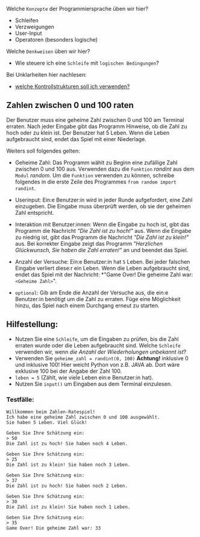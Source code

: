 ﻿Welche ``Konzepte`` der Programmiersprache üben wir hier?
* Schleifen
* Verzweigungen
* User-Input
* Operatoren (besonders logische)

Welche ``Denkweisen`` üben wir hier?
* Wie steuere ich eine ``Schleife`` mit ``logischen Bedingungen``?

Bei Unklarheiten hier nachlesen:
* [welche Kontrollstrukturen soll ich verwenden?](https://github.com/MrStrelow/BBRZ/blob/main/JET/modul_1_grundlagen/L02TypenOperatorenKontrollstrukturenUndFunktionen/Skripten/L02.3Kontrollstrukturen.md)

## Zahlen zwischen 0 und 100 raten
Der Benutzer muss eine geheime Zahl zwischen 0 und 100 am Terminal erraten. Nach jeder Eingabe gibt das Programm Hinweise, ob die Zahl zu hoch oder zu klein ist. Der Benutzer hat 5 Leben. Wenn die Leben aufgebraucht sind, endet das Spiel mit einer Niederlage. 

Weiters soll folgendes gelten:

* Geheime Zahl:
Das Programm wählt zu Beginn eine zufällige Zahl zwischen 0 und 100 aus.
Verwenden dazu die ``Funktion`` *randint* aus dem ``Modul`` *random*. Um die ``Funktion`` verwenden zu können, schreibe folgendes in die erste Zeile des Programmes ``from random import randint``.

* Userinput:
Ein:e Benutzer:in wird in jeder Runde aufgefordert, eine Zahl einzugeben. Die Eingabe muss überprüft werden, ob sie der geheimen Zahl entspricht.

* Interaktion mit Benutzer:innen:
Wenn die Eingabe zu hoch ist, gibt das Programm die Nachricht *"Die Zahl ist zu hoch!"* aus.
Wenn die Eingabe zu niedrig ist, gibt das Programm die Nachricht *"Die Zahl ist zu klein!"* aus.
Bei korrekter Eingabe zeigt das Programm *"Herzlichen Glückwunsch, Sie haben die Zahl erraten!"* an und beendet das Spiel.

* Anzahl der Versuche:
Ein:e Benutzer:in hat ``5`` Leben. Bei jeder falschen Eingabe verliert diese:r ein Leben. Wenn die Leben aufgebraucht sind, endet das Spiel mit der Nachricht: *"Game Over! Die geheime Zahl war: ``<Geheime Zahl>``".

* ``optional``: Gib am Ende die Anzahl der Versuche aus, die ein:e Benutzer:in benötigt um die Zahl zu erraten. Füge eine Möglichkeit hinzu, das Spiel nach einem Durchgang erneut zu starten.

## Hilfestellung:
* Nutzen Sie eine ``Schleife``, um die Eingaben zu prüfen, bis die Zahl erraten wurde oder die Leben aufgebraucht sind. Welche ``Schleife`` verwenden wir, wenn *die Anzahl der Wiederholungen unbekannt ist*?
* Verwenden Sie ``geheime_zahl = randint(0, 100)``
**Achtung!** inklusive 0 und inklusive 100! Hier weicht Python von z.B. JAVA ab. Dort wäre exklusive 100 bei der Angabe der Zahl 100.
* ``leben = 5`` (Zählt, wie viele Leben ein:e Benutzer:in hat).
* Nutzen Sie ``input()`` um Eingaben aus dem Terminal einzulesen.

### Testfälle:
```
Willkommen beim Zahlen-Ratespiel!
Ich habe eine geheime Zahl zwischen 0 und 100 ausgewählt.
Sie haben 5 Leben. Viel Glück!
 
Geben Sie Ihre Schätzung ein: 
> 50
Die Zahl ist zu hoch! Sie haben noch 4 Leben.
 
Geben Sie Ihre Schätzung ein: 
> 25
Die Zahl ist zu klein! Sie haben noch 3 Leben.
 
Geben Sie Ihre Schätzung ein: 
> 37
Die Zahl ist zu hoch! Sie haben noch 2 Leben.
 
Geben Sie Ihre Schätzung ein: 
> 30
Die Zahl ist zu klein! Sie haben noch 1 Leben.
 
Geben Sie Ihre Schätzung ein: 
> 35
Game Over! Die geheime Zahl war: 33
```